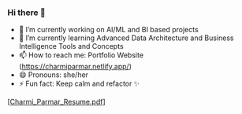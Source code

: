 ### Hi there 👋

- 🔭 I’m currently working on AI/ML and BI based projects
- 🌱 I’m currently learning Advanced Data Architecture and Business Intelligence Tools and Concepts
- 📫 How to reach me: Portfolio Website (https://charmiparmar.netlify.app/)
- 😄 Pronouns: she/her
- ⚡ Fun fact: Keep calm and refactor ✨

[[Charmi_Parmar_Resume.pdf](https://github.com/user-attachments/files/17217709/Charmi_Parmar_Resume.pdf)]


<!--
**charmiparmar/charmiparmar** is a ✨ _special_ ✨ repository because its `README.md` (this file) appears on your GitHub profile.

Here are some ideas to get you started:

- 🔭 I’m currently working on ...
- 🌱 I’m currently learning ...
- 👯 I’m looking to collaborate on ...
- 🤔 I’m looking for help with ...
- 💬 Ask me about ...
- 📫 How to reach me: ...
- 😄 Pronouns: ...
- ⚡ Fun fact: ...
-->
